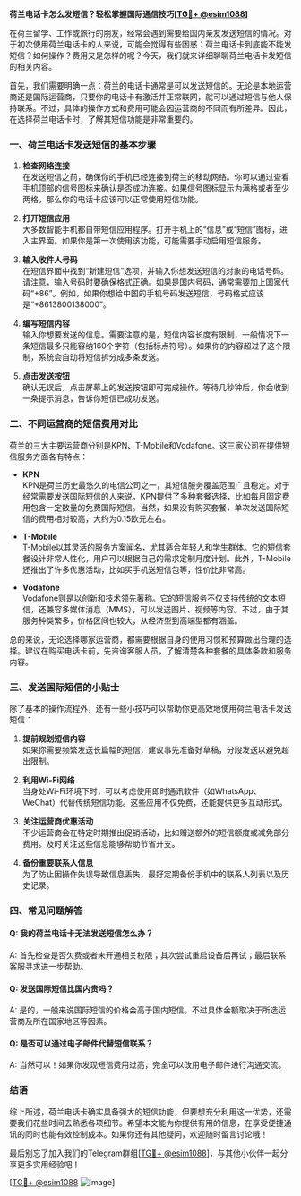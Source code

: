 **荷兰电话卡怎么发短信？轻松掌握国际通信技巧[[TG💪+ @esim1088](https://t.me/s/esim1088)]**

在荷兰留学、工作或旅行的朋友，经常会遇到需要给国内亲友发送短信的情况。对于初次使用荷兰电话卡的人来说，可能会觉得有些困惑：荷兰电话卡到底能不能发短信？如何操作？费用又是怎样的呢？今天，我们就来详细聊聊荷兰电话卡发短信的相关内容。

首先，我们需要明确一点：荷兰的电话卡通常是可以发送短信的。无论是本地运营商还是国际运营商，只要你的电话卡有激活并正常联网，就可以通过短信与他人保持联系。不过，具体的操作方式和费用可能会因运营商的不同而有所差异。因此，在选择荷兰电话卡时，了解其短信功能是非常重要的。

### 一、荷兰电话卡发送短信的基本步骤

1. **检查网络连接**  
   在发送短信之前，确保你的手机已经连接到荷兰的移动网络。你可以通过查看手机顶部的信号图标来确认是否成功连接。如果信号图标显示为满格或者至少两格，那么你的电话卡应该可以正常使用短信功能。

2. **打开短信应用**  
   大多数智能手机都自带短信应用程序。打开手机上的“信息”或“短信”图标，进入主界面。如果你是第一次使用该功能，可能需要手动启用短信服务。

3. **输入收件人号码**  
   在短信界面中找到“新建短信”选项，并输入你想发送短信的对象的电话号码。请注意，输入号码时要确保格式正确。如果是国内号码，通常需要加上国家代码“+86”。例如，如果你想给中国的手机号码发送短信，号码格式应该是“+8613800138000”。

4. **编写短信内容**  
   输入你想要发送的信息。需要注意的是，短信内容长度有限制，一般情况下一条短信最多只能容纳160个字符（包括标点符号）。如果你的内容超过了这个限制，系统会自动将短信拆分成多条发送。

5. **点击发送按钮**  
   确认无误后，点击屏幕上的发送按钮即可完成操作。等待几秒钟后，你会收到一条提示消息，告诉你短信已成功发送。

### 二、不同运营商的短信费用对比

荷兰的三大主要运营商分别是KPN、T-Mobile和Vodafone。这三家公司在提供短信服务方面各有特点：

- **KPN**  
  KPN是荷兰历史最悠久的电信公司之一，其短信服务覆盖范围广且稳定。对于经常需要发送国际短信的人来说，KPN提供了多种套餐选择，比如每月固定费用包含一定数量的免费国际短信。当然，如果没有购买套餐，单次发送国际短信的费用相对较高，大约为0.15欧元左右。

- **T-Mobile**  
  T-Mobile以其灵活的服务方案闻名，尤其适合年轻人和学生群体。它的短信套餐设计非常人性化，用户可以根据自己的需求定制月度计划。此外，T-Mobile还推出了许多优惠活动，比如买手机送短信包等，性价比非常高。

- **Vodafone**  
  Vodafone则是以创新和技术领先著称。它的短信服务不仅支持传统的文本短信，还兼容多媒体消息（MMS），可以发送图片、视频等内容。不过，由于其服务种类繁多，价格区间也较大，从经济型到高端型都有涵盖。

总的来说，无论选择哪家运营商，都需要根据自身的使用习惯和预算做出合理的选择。建议在购买电话卡前，先咨询客服人员，了解清楚各种套餐的具体条款和服务内容。

### 三、发送国际短信的小贴士

除了基本的操作流程外，还有一些小技巧可以帮助你更高效地使用荷兰电话卡发送短信：

1. **提前规划短信内容**  
   如果你需要频繁发送长篇幅的短信，建议事先准备好草稿，分段发送以避免超出限制。

2. **利用Wi-Fi网络**  
   当身处Wi-Fi环境下时，可以考虑使用即时通讯软件（如WhatsApp、WeChat）代替传统短信功能。这些应用不仅免费，还能提供更多互动形式。

3. **关注运营商优惠活动**  
   不少运营商会在特定时期推出促销活动，比如赠送额外的短信额度或减免部分费用。及时关注这些信息能够帮助节省开支。

4. **备份重要联系人信息**  
   为了防止因操作失误导致信息丢失，最好定期备份手机中的联系人列表以及历史记录。

### 四、常见问题解答

#### Q: 我的荷兰电话卡无法发送短信怎么办？
A: 首先检查是否欠费或者未开通相关权限；其次尝试重启设备后再试；最后联系客服寻求进一步帮助。

#### Q: 发送国际短信比国内贵吗？
A: 是的，一般来说国际短信的价格会高于国内短信。不过具体金额取决于所选运营商及所在国家地区等因素。

#### Q: 是否可以通过电子邮件代替短信联系？
A: 当然可以！如果你发现短信费用过高，完全可以改用电子邮件进行沟通交流。

### 结语

综上所述，荷兰电话卡确实具备强大的短信功能，但要想充分利用这一优势，还需要我们花些时间去熟悉各项细节。希望本文能为你提供有用的信息，在享受便捷通讯的同时也能有效控制成本。如果你还有其他疑问，欢迎随时留言讨论哦！

最后别忘了加入我们的Telegram群组[[TG💪+ @esim1088](https://t.me/s/esim1088)]，与其他小伙伴一起分享更多实用经验吧！  

[[TG💪+ @esim1088](https://t.me/s/esim1088) ![Image](https://i.postimg.cc/4NQfJmqS/Snipaste-2025-05-13-00-14-12.png)]